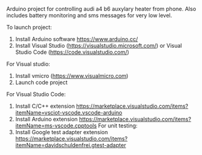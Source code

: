 Arduino project for controlling audi a4 b6 auxylary heater from phone.
Also includes battery monitoring and sms messages for very low level.

To launch project:
1) Install Arduino software https://www.arduino.cc/
2) Install Visual Studio (https://visualstudio.microsoft.com/) or Visual Studio Code (https://code.visualstudio.com/)

For Visual studio:
1) Install vmicro (https://www.visualmicro.com)
2) Launch code project

For Visual Studio Code:
1) Install C/C++ extension https://marketplace.visualstudio.com/items?itemName=vsciot-vscode.vscode-arduino
2) Install Arduino extension https://marketplace.visualstudio.com/items?itemName=ms-vscode.cpptools
For unit testing:
3) Install Google test adapter extension https://marketplace.visualstudio.com/items?itemName=davidschuldenfrei.gtest-adapter
